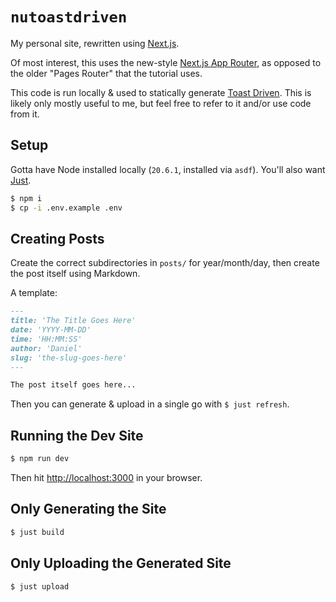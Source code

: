# `nutoastdriven`

My personal site, rewritten using [Next.js](https://nextjs.org/).

Of most interest, this uses the new-style [Next.js App Router](https://nextjs.org/docs/app/building-your-application/routing), as opposed to the older "Pages Router" that the tutorial uses.

This code is run locally & used to statically generate [Toast Driven](https://toastdriven.com/). This is likely only mostly useful to me, but feel free to refer to it and/or use code from it.


## Setup

Gotta have Node installed locally (`20.6.1`, installed via `asdf`). You'll also want [Just](https://just.systems/).

```bash
$ npm i
$ cp -i .env.example .env
```


## Creating Posts

Create the correct subdirectories in `posts/` for year/month/day, then create the post itself using Markdown.

A template:

```markdown
---
title: 'The Title Goes Here'
date: 'YYYY-MM-DD'
time: 'HH:MM:SS'
author: 'Daniel'
slug: 'the-slug-goes-here'
---

The post itself goes here...
```

Then you can generate & upload in a single go with `$ just refresh`.


## Running the Dev Site

```bash
$ npm run dev
```

Then hit [http://localhost:3000](http://localhost:3000) in your browser.


## Only Generating the Site

```bash
$ just build
```


## Only Uploading the Generated Site

```bash
$ just upload
```
